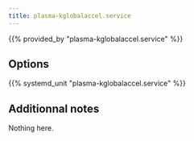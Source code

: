 ```yaml
---
title: plasma-kglobalaccel.service
---
```


{{% provided_by "plasma-kglobalaccel.service" %}}

## Options

{{% systemd_unit "plasma-kglobalaccel.service" %}}

## Additionnal notes

Nothing here.